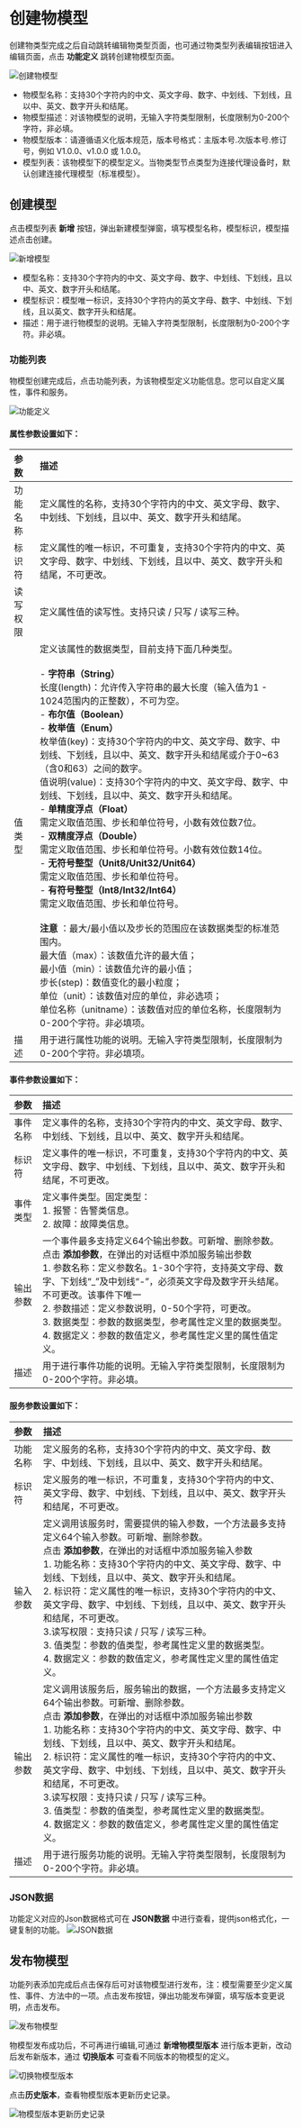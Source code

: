 # 创建物模型

创建物类型完成之后自动跳转编辑物类型页面，也可通过物类型列表编辑按钮进入编辑页面，点击 **功能定义** 跳转创建物模型页面。

![创建物模型](../../../../../image/IoT/IoT-Core/Device-Manager/Create-Thing-Model/Create-Thing-Model.png)

- 物模型名称：支持30个字符内的中文、英文字母、数字、中划线、下划线，且以中、英文、数字开头和结尾。
- 物模型描述：对该物模型的说明，无输入字符类型限制，长度限制为0-200个字符，非必填。
- 物模型版本：请遵循语义化版本规范，版本号格式：主版本号.次版本号.修订号，例如 V1.0.0、v1.0.0 或 1.0.0。
- 模型列表：该物模型下的模型定义。当物类型节点类型为连接代理设备时，默认创建连接代理模型（标准模型）。

## 创建模型

点击模型列表 **新增** 按钮，弹出新建模型弹窗，填写模型名称，模型标识，模型描述点击创建。

![新增模型](../../../../../image/IoT/IoT-Core/Device-Manager/Create-Thing-Model/Create-Model.png)

- 模型名称：支持30个字符内的中文、英文字母、数字、中划线、下划线，且以中、英文、数字开头和结尾。
- 模型标识：模型唯一标识，支持30个字符内的英文字母、数字、中划线、下划线，且以英文、数字开头和结尾。
- 描述：用于进行物模型的说明。无输入字符类型限制，长度限制为0-200个字符。非必填。

### 功能列表
物模型创建完成后，点击功能列表，为该物模型定义功能信息。您可以自定义属性，事件和服务。

![功能定义](../../../../../image/IoT/IoT-Core/Device-Manager/Create-Thing-Model/Add-Properties.png)

#### 属性参数设置如下：

| 参数                  | 描述                 |
| :------------------- | :------------------- |
|功能名称 | 定义属性的名称，支持30个字符内的中文、英文字母、数字、中划线、下划线，且以中、英文、数字开头和结尾。 | 
|标识符  | 定义属性的唯一标识，不可重复，支持30个字符内的中文、英文字母、数字、中划线、下划线，且以中、英文、数字开头和结尾，不可更改。 | 
|读写权限 | 定义属性值的读写性。支持只读 / 只写 / 读写三种。  | 
|值类型 | 定义该属性的数据类型，目前支持下面几种类型。<br><br>   - **字符串（String）** <br>长度(length)：允许传入字符串的最大长度（输入值为1 - 1024范围内的正整数），不可为空。<br>  - **布尔值（Boolean）** <br>   - **枚举值（Enum）** <br>枚举值(key)：支持30个字符内的中文、英文字母、数字、中划线、下划线，且以中、英文、数字开头和结尾或介于0~63（含0和63）之间的数字。 <br>值说明(value)：支持30个字符内的中文、英文字母、数字、中划线、下划线，且以中、英文、数字开头和结尾。<br> - **单精度浮点（Float）** <br>需定义取值范围、步长和单位符号，小数有效位数7位。  <br>   - **双精度浮点（Double）** <br>需定义取值范围、步长和单位符号。小数有效位数14位。   <br> - **无符号整型（Unit8/Unit32/Unit64）** <br>需定义取值范围、步长和单位符号。<br>- **有符号整型（Int8/Int32/Int64）** <br>需定义取值范围、步长和单位符号。<br> <br> **注意** ：最大/最小值以及步长的范围应在该数据类型的标准范围内。 <br> 最大值（max）：该数值允许的最大值；	 <br> 最小值（min）：该数值允许的最小值；	 <br> 步长(step)：数值变化的最小粒度；<br> 单位（unit）：该数值对应的单位，非必选项；<br> 单位名称（unitname）：该数值对应的单位名称，长度限制为0-200个字符。非必填项。<br> |
|描述 | 用于进行属性功能的说明。无输入字符类型限制，长度限制为0-200个字符。非必填项。 | 


#### 事件参数设置如下：

| 参数                 | 描述                 |
| :------------------- | :------------------- |
|事件名称  | 定义事件的名称，支持30个字符内的中文、英文字母、数字、中划线、下划线，且以中、英文、数字开头和结尾。 | 
|标识符  | 定义事件的唯一标识，不可重复，支持30个字符内的中文、英文字母、数字、中划线、下划线，且以中、英文、数字开头和结尾，不可更改。 | 
|事件类型 | 定义事件类型。固定类型：<br> 1. 报警：告警类信息。<br> 2. 故障：故障类信息。| 
|输出参数 | 一个事件最多支持定义64个输出参数。可新增、删除参数。<br>点击 **添加参数**，在弹出的对话框中添加服务输出参数<br> 1. 参数名称：定义参数名。1-30个字符，支持英文字母、数字、下划线“_”及中划线“-”，必须英文字母及数字开头结尾。不可更改。该事件下唯一 <br>  2. 参数描述：定义参数说明，0-50个字符，可更改。<br>  3. 数据类型：参数的数据类型，参考属性定义里的数据类型。<br>  4. 数据定义：参数的数值定义，参考属性定义里的属性值定义。| 
|描述 | 用于进行事件功能的说明。无输入字符类型限制，长度限制为0-200个字符。非必填。 |


#### 服务参数设置如下：

| 参数                  | 描述                 |
| :------------------- | :------------------- |
|功能名称  | 定义服务的名称，支持30个字符内的中文、英文字母、数字、中划线、下划线，且以中、英文、数字开头和结尾。 | 
|标识符  | 定义服务的唯一标识，不可重复，支持30个字符内的中文、英文字母、数字、中划线、下划线，且以中、英文、数字开头和结尾，不可更改。 | 
|输入参数 | 定义调用该服务时，需要提供的输入参数，一个方法最多支持定义64个输入参数。可新增、删除参数。<br>点击 **添加参数**，在弹出的对话框中添加服务输入参数<br> 1. 功能名称：支持30个字符内的中文、英文字母、数字、中划线、下划线，且以中、英文、数字开头和结尾。<br>  2. 标识符：定义属性的唯一标识，支持30个字符内的中文、英文字母、数字、中划线、下划线，且以中、英文、数字开头和结尾，不可更改。<br> 3.读写权限：支持只读 / 只写 / 读写三种。<br> 3. 值类型：参数的值类型，参考属性定义里的数据类型。<br>  4. 数据定义：参数的数值定义，参考属性定义里的属性值定义。|
|输出参数 | 定义调用该服务后，服务输出的数据，一个方法最多支持定义64个输出参数。可新增、删除参数。<br>点击 **添加参数**，在弹出的对话框中添加服务输出参数<br>  1. 功能名称：支持30个字符内的中文、英文字母、数字、中划线、下划线，且以中、英文、数字开头和结尾。<br>  2. 标识符：定义属性的唯一标识，支持30个字符内的中文、英文字母、数字、中划线、下划线，且以中、英文、数字开头和结尾，不可更改。<br> 3.读写权限：支持只读 / 只写 / 读写三种。<br> 3. 值类型：参数的值类型，参考属性定义里的数据类型。<br>  4. 数据定义：参数的数值定义，参考属性定义里的属性值定义。|
|描述 | 用于进行服务功能的说明。无输入字符类型限制，长度限制为0-200个字符。非必填。 |

### JSON数据

功能定义对应的Json数据格式可在 **JSON数据** 中进行查看，提供json格式化，一键复制的功能。
![JSON数据](../../../../../image/IoT/IoT-Core/Device-Manager/Create-Thing-Model/Model-JSON.png)


## 发布物模型
功能列表添加完成后点击保存后可对该物模型进行发布，注：模型需要至少定义属性、事件、方法中的一项。点击发布按钮，弹出功能发布弹窗，填写版本变更说明，点击发布。

![发布物模型](../../../../../image/IoT/IoT-Core/Device-Manager/Create-Thing-Model/Publish-Model.png)

物模型发布成功后，不可再进行编辑,可通过 **新增物模型版本** 进行版本更新，改动后发布新版本，通过 **切换版本** 可查看不同版本的物模型的定义。

![切换物模型版本](../../../../../image/IoT/IoT-Core/Device-Manager/Create-Thing-Model/Check-Version.png)

点击**历史版本**，查看物模型版本更新历史记录。

![物模型版本更新历史记录](../../../../../image/IoT/IoT-Core/Device-Manager/Create-Thing-Model/Publish-History.png)





